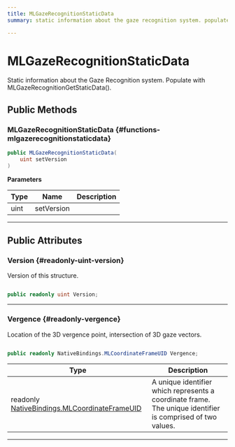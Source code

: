 ```yaml
---
title: MLGazeRecognitionStaticData
summary: static information about the gaze recognition system. populate with mlgazerecognitiongetstaticdata. 

---
```


# MLGazeRecognitionStaticData




Static information about the Gaze Recognition system. Populate with MLGazeRecognitionGetStaticData().   





## Public Methods

###  MLGazeRecognitionStaticData {#functions-mlgazerecognitionstaticdata}

```csharp
public MLGazeRecognitionStaticData(
    uint setVersion
)
```


**Parameters**

| Type | Name  | Description  | 
|--|--|--|
| uint |setVersion||






-----------

## Public Attributes

### Version {#readonly-uint-version}

Version of this structure. 

```csharp

public readonly uint Version;

```






-----------

### Vergence {#readonly-vergence}

Location of the 3D vergence point, intersection of 3D gaze vectors. 

```csharp

public readonly NativeBindings.MLCoordinateFrameUID Vergence;

```

| Type | Description  | 
|--|--|
| readonly [NativeBindings.MLCoordinateFrameUID](/unity-api/api/UnityEngine.XR.MagicLeap.Native/MagicLeapNativeBindings/UnityEngine.XR.MagicLeap.Native.MagicLeapNativeBindings.MLCoordinateFrameUID.md) | A unique identifier which represents a coordinate frame. The unique identifier is comprised of two values.  |





-----------

